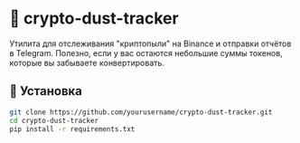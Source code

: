 # 🧹 crypto-dust-tracker

Утилита для отслеживания "криптопыли" на Binance и отправки отчётов в Telegram. Полезно, если у вас остаются небольшие суммы токенов, которые вы забываете конвертировать.

## 🔧 Установка

```bash
git clone https://github.com/yourusername/crypto-dust-tracker.git
cd crypto-dust-tracker
pip install -r requirements.txt
